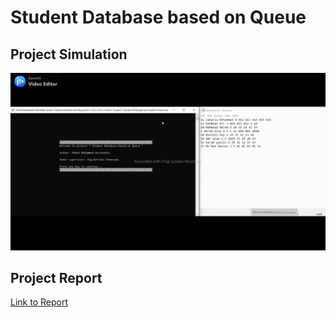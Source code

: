 # Student Database based on Queue
## Project Simulation
![Alt Text](https://github.com/Ahmed-Mohammed-Hussanein/Student-Database/blob/master/Simulation.gif)

## Project Report
[Link to Report](https://docs.google.com/document/d/1DSVFyDaaDFUI67rUqAJVFQcs89WFuLmF/edit?rtpof=true)